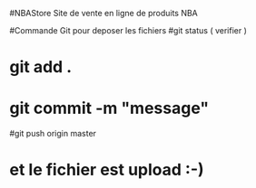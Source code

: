 #NBAStore
Site de vente en ligne de produits NBA


#Commande Git pour deposer les fichiers
#git status ( verifier )
# git add .
# git commit -m "message"
#git push origin master
# et le fichier est upload :-)